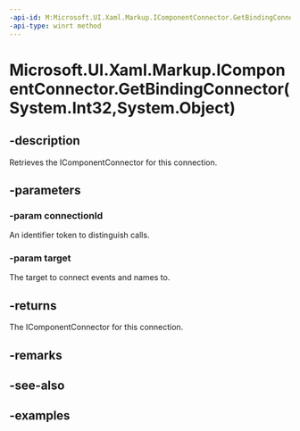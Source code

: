 ```yaml
---
-api-id: M:Microsoft.UI.Xaml.Markup.IComponentConnector.GetBindingConnector(System.Int32,System.Object)
-api-type: winrt method
---
```


# Microsoft.UI.Xaml.Markup.IComponentConnector.GetBindingConnector(System.Int32,System.Object)

<!--
public Microsoft.UI.Xaml.Markup.IComponentConnector GetBindingConnector (int connectionId, object target);
-->

## -description

Retrieves the IComponentConnector for this connection.

## -parameters

### -param connectionId

An identifier token to distinguish calls.

### -param target

The target to connect events and names to.

## -returns

The IComponentConnector for this connection.

## -remarks

## -see-also

## -examples
